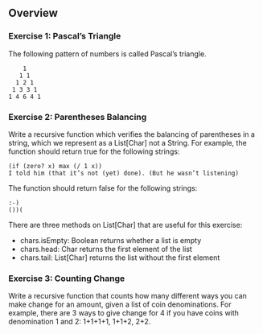 ## Overview

### Exercise 1: Pascal’s Triangle
The following pattern of numbers is called Pascal’s triangle.
```
    1
   1 1
  1 2 1
 1 3 3 1
1 4 6 4 1
```

### Exercise 2: Parentheses Balancing
Write a recursive function which verifies the balancing of parentheses in a string, which we represent as a List[Char] not a String. For example, the function should return true for the following strings:
```
(if (zero? x) max (/ 1 x))
I told him (that it’s not (yet) done). (But he wasn’t listening)
```

The function should return false for the following strings:
```
:-)
())(
```

There are three methods on List[Char] that are useful for this exercise:
 - chars.isEmpty: Boolean returns whether a list is empty
 - chars.head: Char returns the first element of the list
 - chars.tail: List[Char] returns the list without the first element

### Exercise 3: Counting Change
Write a recursive function that counts how many different ways you can make change for an amount, given a list of coin denominations. For example, there are 3 ways to give change for 4 if you have coins with denomination 1 and 2: 1+1+1+1, 1+1+2, 2+2.